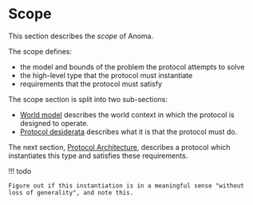# Scope

This section describes the _scope_ of Anoma.

The scope defines:

- the model and bounds of the problem the protocol attempts to solve
- the high-level type that the protocol must instantiate
- requirements that the protocol must satisfy

The scope section is split into two sub-sections:

- [World model](./scope/world-model.md) describes the world context in which the protocol is designed to operate.
- [Protocol desiderata](./scope/protocol-desiderata.md) describes what it is that the protocol must do.

The next section, [Protocol Architecture](./protocol-architecture.md), describes a protocol which instantiates this type and satisfies these requirements.

!!! todo

    Figure out if this instantiation is in a meaningful sense "without loss of generality", and note this.